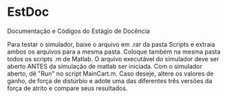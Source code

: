 # EstDoc
Documentação e Códigos do Estágio de Docência

Para testar o simulador, baixe o arquivo em .rar da pasta Scripts e extraia ambos os arquivos para a mesma pasta. Coloque também na mesma pasta todos os scripts .m de Matlab. 
O arquivo executável do simulador deve ser aberto ANTES da simulação de matlab ser iniciada. 
Com o simulador aberto, dê "Run" no script MainCart.m.
Caso deseje, altere os valores de ganho, de força de distúrbio e adote uma das diferentes três versões da força de atrito e compare seus resultados. 
